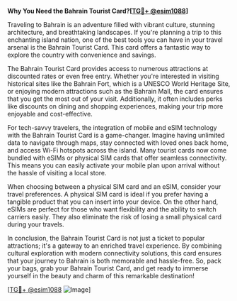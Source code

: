 **Why You Need the Bahrain Tourist Card?[[TG💪+ @esim1088](https://t.me/s/esim1088)]**

Traveling to Bahrain is an adventure filled with vibrant culture, stunning architecture, and breathtaking landscapes. If you're planning a trip to this enchanting island nation, one of the best tools you can have in your travel arsenal is the Bahrain Tourist Card. This card offers a fantastic way to explore the country with convenience and savings.

The Bahrain Tourist Card provides access to numerous attractions at discounted rates or even free entry. Whether you're interested in visiting historical sites like the Bahrain Fort, which is a UNESCO World Heritage Site, or enjoying modern attractions such as the Bahrain Mall, the card ensures that you get the most out of your visit. Additionally, it often includes perks like discounts on dining and shopping experiences, making your trip more enjoyable and cost-effective.

For tech-savvy travelers, the integration of mobile and eSIM technology with the Bahrain Tourist Card is a game-changer. Imagine having unlimited data to navigate through maps, stay connected with loved ones back home, and access Wi-Fi hotspots across the island. Many tourist cards now come bundled with eSIMs or physical SIM cards that offer seamless connectivity. This means you can easily activate your mobile plan upon arrival without the hassle of visiting a local store.

When choosing between a physical SIM card and an eSIM, consider your travel preferences. A physical SIM card is ideal if you prefer having a tangible product that you can insert into your device. On the other hand, eSIMs are perfect for those who want flexibility and the ability to switch carriers easily. They also eliminate the risk of losing a small physical card during your travels.

In conclusion, the Bahrain Tourist Card is not just a ticket to popular attractions; it's a gateway to an enriched travel experience. By combining cultural exploration with modern connectivity solutions, this card ensures that your journey to Bahrain is both memorable and hassle-free. So, pack your bags, grab your Bahrain Tourist Card, and get ready to immerse yourself in the beauty and charm of this remarkable destination!

[[TG💪+ @esim1088](https://t.me/s/esim1088) ![Image](https://i.postimg.cc/Y0z9fWf4/image.png)]